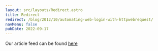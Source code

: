```yaml
---
layout: src/layouts/Redirect.astro
title: Redirect
redirect: /blog/2012/10/automating-web-login-with-httpwebrequest/
navMenu: false
pubDate: 2022-09-17
---
```

<div>
Our article feed can be found <a href="/blog/2012/10/automating-web-login-with-httpwebrequest/">here</a>
</div>
